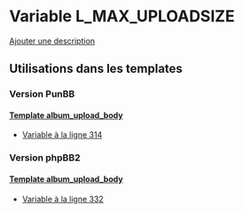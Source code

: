 # Variable L_MAX_UPLOADSIZE
[Ajouter une description](https://fa-tvars.appspot.com/var/L_MAX_UPLOADSIZE)

## Utilisations dans les templates

### Version PunBB

#### [Template album_upload_body](punbb/album_upload_body.md)
* [Variable &agrave; la ligne 314](../punbb/album_upload_body.tpl#L314)

### Version phpBB2

#### [Template album_upload_body](subsilver/album_upload_body.md)
* [Variable &agrave; la ligne 332](../subsilver/album_upload_body.tpl#L332)